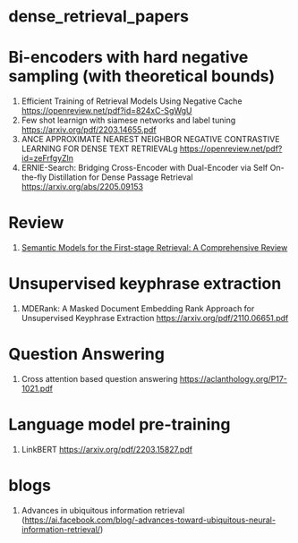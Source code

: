 # dense_retrieval_papers


# Bi-encoders with hard negative sampling (with theoretical bounds)
1.  Efficient Training of Retrieval Models Using Negative Cache <a>https://openreview.net/pdf?id=824xC-SgWgU</a>
2.  Few shot learnign with siamese networks and label tuning <a> https://arxiv.org/pdf/2203.14655.pdf </a>
3.  ANCE APPROXIMATE NEAREST NEIGHBOR NEGATIVE CONTRASTIVE LEARNING FOR DENSE TEXT RETRIEVALg  <a> https://openreview.net/pdf?id=zeFrfgyZln </a> 
4.  ERNIE-Search: Bridging Cross-Encoder with Dual-Encoder via Self On-the-fly Distillation for Dense Passage Retrieval <a> https://arxiv.org/abs/2205.09153 </a>

# Review
1. [Semantic Models for the First-stage Retrieval: A Comprehensive Review](https://arxiv.org/abs/2103.04831)
# Unsupervised keyphrase extraction
1.  MDERank: A Masked Document Embedding Rank Approach for Unsupervised Keyphrase Extraction <a>https://arxiv.org/pdf/2110.06651.pdf</a>


#  Question Answering
1.  Cross attention based question answering <a> https://aclanthology.org/P17-1021.pdf </a>
# Language model pre-training
1. LinkBERT <a> https://arxiv.org/pdf/2203.15827.pdf </a>

# blogs
1. Advances in ubiquitous information retrieval (https://ai.facebook.com/blog/-advances-toward-ubiquitous-neural-information-retrieval/)

